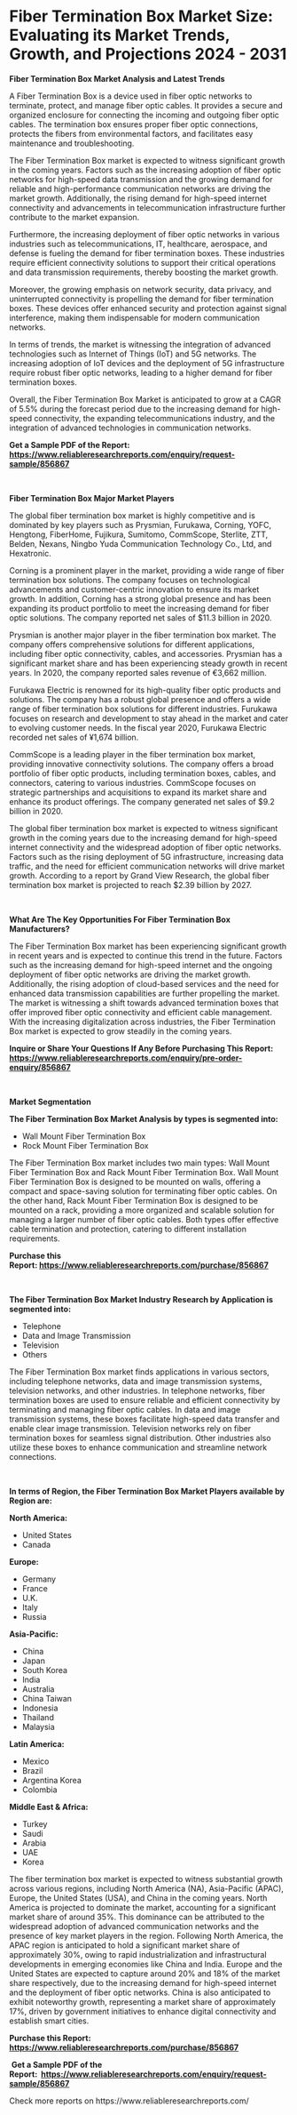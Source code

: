 <p><h1>Fiber Termination Box Market Size: Evaluating its Market Trends, Growth, and Projections 2024 - 2031</h1></p><p><strong>Fiber Termination Box Market Analysis and Latest Trends</strong></p>
<p><p>A Fiber Termination Box is a device used in fiber optic networks to terminate, protect, and manage fiber optic cables. It provides a secure and organized enclosure for connecting the incoming and outgoing fiber optic cables. The termination box ensures proper fiber optic connections, protects the fibers from environmental factors, and facilitates easy maintenance and troubleshooting.</p><p>The Fiber Termination Box market is expected to witness significant growth in the coming years. Factors such as the increasing adoption of fiber optic networks for high-speed data transmission and the growing demand for reliable and high-performance communication networks are driving the market growth. Additionally, the rising demand for high-speed internet connectivity and advancements in telecommunication infrastructure further contribute to the market expansion.</p><p>Furthermore, the increasing deployment of fiber optic networks in various industries such as telecommunications, IT, healthcare, aerospace, and defense is fueling the demand for fiber termination boxes. These industries require efficient connectivity solutions to support their critical operations and data transmission requirements, thereby boosting the market growth.</p><p>Moreover, the growing emphasis on network security, data privacy, and uninterrupted connectivity is propelling the demand for fiber termination boxes. These devices offer enhanced security and protection against signal interference, making them indispensable for modern communication networks.</p><p>In terms of trends, the market is witnessing the integration of advanced technologies such as Internet of Things (IoT) and 5G networks. The increasing adoption of IoT devices and the deployment of 5G infrastructure require robust fiber optic networks, leading to a higher demand for fiber termination boxes.</p><p>Overall, the Fiber Termination Box Market is anticipated to grow at a CAGR of 5.5% during the forecast period due to the increasing demand for high-speed connectivity, the expanding telecommunications industry, and the integration of advanced technologies in communication networks.</p></p>
<p><strong>Get a Sample PDF of the Report:&nbsp; <a href="https://www.reliableresearchreports.com/enquiry/request-sample/856867">https://www.reliableresearchreports.com/enquiry/request-sample/856867</a></strong></p>
<p>&nbsp;</p>
<p><strong>Fiber Termination Box Major Market Players</strong></p>
<p><p>The global fiber termination box market is highly competitive and is dominated by key players such as Prysmian, Furukawa, Corning, YOFC, Hengtong, FiberHome, Fujikura, Sumitomo, CommScope, Sterlite, ZTT, Belden, Nexans, Ningbo Yuda Communication Technology Co., Ltd, and Hexatronic.</p><p>Corning is a prominent player in the market, providing a wide range of fiber termination box solutions. The company focuses on technological advancements and customer-centric innovation to ensure its market growth. In addition, Corning has a strong global presence and has been expanding its product portfolio to meet the increasing demand for fiber optic solutions. The company reported net sales of $11.3 billion in 2020.</p><p>Prysmian is another major player in the fiber termination box market. The company offers comprehensive solutions for different applications, including fiber optic connectivity, cables, and accessories. Prysmian has a significant market share and has been experiencing steady growth in recent years. In 2020, the company reported sales revenue of €3,662 million.</p><p>Furukawa Electric is renowned for its high-quality fiber optic products and solutions. The company has a robust global presence and offers a wide range of fiber termination box solutions for different industries. Furukawa focuses on research and development to stay ahead in the market and cater to evolving customer needs. In the fiscal year 2020, Furukawa Electric recorded net sales of ¥1,674 billion.</p><p>CommScope is a leading player in the fiber termination box market, providing innovative connectivity solutions. The company offers a broad portfolio of fiber optic products, including termination boxes, cables, and connectors, catering to various industries. CommScope focuses on strategic partnerships and acquisitions to expand its market share and enhance its product offerings. The company generated net sales of $9.2 billion in 2020.</p><p>The global fiber termination box market is expected to witness significant growth in the coming years due to the increasing demand for high-speed internet connectivity and the widespread adoption of fiber optic networks. Factors such as the rising deployment of 5G infrastructure, increasing data traffic, and the need for efficient communication networks will drive market growth. According to a report by Grand View Research, the global fiber termination box market is projected to reach $2.39 billion by 2027.</p></p>
<p>&nbsp;</p>
<p><strong>What Are The Key Opportunities For Fiber Termination Box Manufacturers?</strong></p>
<p><p>The Fiber Termination Box market has been experiencing significant growth in recent years and is expected to continue this trend in the future. Factors such as the increasing demand for high-speed internet and the ongoing deployment of fiber optic networks are driving the market growth. Additionally, the rising adoption of cloud-based services and the need for enhanced data transmission capabilities are further propelling the market. The market is witnessing a shift towards advanced termination boxes that offer improved fiber optic connectivity and efficient cable management. With the increasing digitalization across industries, the Fiber Termination Box market is expected to grow steadily in the coming years.</p></p>
<p><strong>Inquire or Share Your Questions If Any Before Purchasing This Report: <a href="https://www.reliableresearchreports.com/enquiry/pre-order-enquiry/856867">https://www.reliableresearchreports.com/enquiry/pre-order-enquiry/856867</a></strong></p>
<p>&nbsp;</p>
<p><strong>Market Segmentation</strong></p>
<p><strong>The Fiber Termination Box Market Analysis by types is segmented into:</strong></p>
<p><ul><li>Wall Mount Fiber Termination Box</li><li>Rock Mount Fiber Termination Box</li></ul></p>
<p><p>The Fiber Termination Box market includes two main types: Wall Mount Fiber Termination Box and Rack Mount Fiber Termination Box. Wall Mount Fiber Termination Box is designed to be mounted on walls, offering a compact and space-saving solution for terminating fiber optic cables. On the other hand, Rack Mount Fiber Termination Box is designed to be mounted on a rack, providing a more organized and scalable solution for managing a larger number of fiber optic cables. Both types offer effective cable termination and protection, catering to different installation requirements.</p></p>
<p><strong>Purchase this Report:&nbsp;<a href="https://www.reliableresearchreports.com/purchase/856867">https://www.reliableresearchreports.com/purchase/856867</a></strong></p>
<p>&nbsp;</p>
<p><strong>The Fiber Termination Box Market Industry Research by Application is segmented into:</strong></p>
<p><ul><li>Telephone</li><li>Data and Image Transmission</li><li>Television</li><li>Others</li></ul></p>
<p><p>The Fiber Termination Box market finds applications in various sectors, including telephone networks, data and image transmission systems, television networks, and other industries. In telephone networks, fiber termination boxes are used to ensure reliable and efficient connectivity by terminating and managing fiber optic cables. In data and image transmission systems, these boxes facilitate high-speed data transfer and enable clear image transmission. Television networks rely on fiber termination boxes for seamless signal distribution. Other industries also utilize these boxes to enhance communication and streamline network connections.</p></p>
<p>&nbsp;</p>
<p><strong>In terms of Region, the Fiber Termination Box Market Players available by Region are:</strong></p>
<p>
    <p> <strong> North America: </strong>
        <ul>
            <li>United States</li>
            <li>Canada</li>
        </ul>
        </p> 
    <p> <strong> Europe: </strong>
        <ul>
            <li>Germany</li>
            <li>France</li>
            <li>U.K.</li>
            <li>Italy</li>
            <li>Russia</li>
        </ul>
        </p> 
    <p> <strong> Asia-Pacific: </strong>
        <ul>
            <li>China</li>
            <li>Japan</li>
            <li>South Korea</li>
            <li>India</li>
            <li>Australia</li>
            <li>China Taiwan</li>
            <li>Indonesia</li>
            <li>Thailand</li>
            <li>Malaysia</li>
        </ul>
        </p> 
    <p> <strong> Latin America: </strong>
        <ul>
            <li>Mexico</li>
            <li>Brazil</li>
            <li>Argentina Korea</li>
            <li>Colombia</li>
        </ul>
        </p> 
    <p> <strong> Middle East & Africa: </strong>
        <ul>
            <li>Turkey</li>
            <li>Saudi</li>
            <li>Arabia</li>
            <li>UAE</li>
            <li>Korea</li>
        </ul>
    </p>
    </p>
<p><p>The fiber termination box market is expected to witness substantial growth across various regions, including North America (NA), Asia-Pacific (APAC), Europe, the United States (USA), and China in the coming years. North America is projected to dominate the market, accounting for a significant market share of around 35%. This dominance can be attributed to the widespread adoption of advanced communication networks and the presence of key market players in the region. Following North America, the APAC region is anticipated to hold a significant market share of approximately 30%, owing to rapid industrialization and infrastructural developments in emerging economies like China and India. Europe and the United States are expected to capture around 20% and 18% of the market share respectively, due to the increasing demand for high-speed internet and the deployment of fiber optic networks. China is also anticipated to exhibit noteworthy growth, representing a market share of approximately 17%, driven by government initiatives to enhance digital connectivity and establish smart cities.</p></p>
<p><strong>Purchase this Report: <a href="https://www.reliableresearchreports.com/purchase/856867">https://www.reliableresearchreports.com/purchase/856867</a></strong></p>
<p>&nbsp;<strong>Get a Sample PDF of the Report:&nbsp;&nbsp;<a href="https://www.reliableresearchreports.com/enquiry/request-sample/856867">https://www.reliableresearchreports.com/enquiry/request-sample/856867</a></strong></p>
<p><strong></strong></p>
<p>Check more reports on https://www.reliableresearchreports.com/</p>